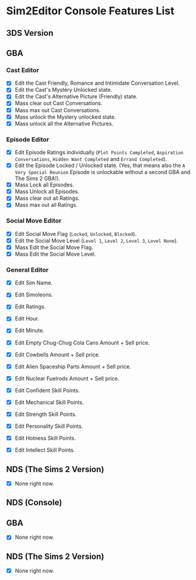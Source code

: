 # Sim2Editor Console Features List

## 3DS Version

## GBA

### Cast Editor
- [x] Edit the Cast Friendly, Romance and Intimidate Conversation Level.
- [x] Edit the Cast's Mystery Unlocked state.
- [x] Edit the Cast's Alternative Picture (Friendly) state.
- [x] Mass clear out Cast Conversations.
- [x] Mass max out Cast Conversations.
- [x] Mass unlock the Mystery unlocked state.
- [x] Mass unlock all the Alternative Pictures.

### Episode Editor
- [x] Edit Episode Ratings individually (`Plot Points Completed`, `Aspiration Conversations`, `Hidden Want Completed` and `Errand Completed`).
- [x] Edit the Episode Locked / Unlocked state. (Yes, that means also the `A Very Special Reunion` Episode is unlockable without a second GBA and The Sims 2 GBA!).
- [x] Mass Lock all Episodes.
- [x] Mass Unlock all Episodes.
- [x] Mass clear out all Ratings.
- [x] Mass max out all Ratings.

### Social Move Editor
- [x] Edit Social Move Flag (`Locked`, `Unlocked`, `Blocked`).
- [x] Edit the Social Move Level (`Level 1`, `Level 2`, `Level 3`, `Level None`).
- [x] Mass Edit the Social Move Flag.
- [x] Mass Edit the Social Move Level.

### General Editor
- [x] Edit Sim Name.
- [x] Edit Simoleons.
- [x] Edit Ratings.
- [x] Edit Hour.
- [x] Edit Minute.
- [x] Edit Empty Chug-Chug Cola Cans Amount + Sell price.
- [x] Edit Cowbells Amount + Sell price.
- [x] Edit Alien Spaceship Parts Amount + Sell price.
- [x] Edit Nuclear Fuelrods Amount + Sell price.
- [x] Edit Confident Skill Points.
- [x] Edit Mechanical Skill Points.
- [x] Edit Strength Skill Points.
- [x] Edit Personality Skill Points.
- [x] Edit Hotness Skill Points.
- [x] Edit Intellect Skill Points.


## NDS (The Sims 2 Version)

- [x] None right now.


## NDS (Console)

## GBA

- [x] None right now.

## NDS (The Sims 2 Version)

- [x] None right now.